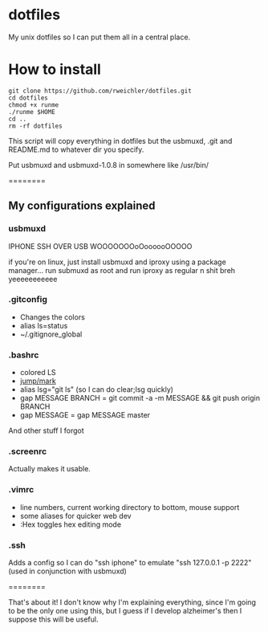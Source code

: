 dotfiles
========

My unix dotfiles so I can put them all in a central place.

# How to install

```Batchfile
git clone https://github.com/rweichler/dotfiles.git
cd dotfiles
chmod +x runme
./runme $HOME
cd ..
rm -rf dotfiles
```

This script will copy everything in dotfiles but the usbmuxd, .git and README.md to whatever dir you specify.

Put usbmuxd and usbmuxd-1.0.8 in somewhere like /usr/bin/

========

## My configurations explained

### usbmuxd

IPHONE SSH OVER USB WOOOOOOOoOoooooOOOOO

if you're on linux, just install usbmuxd and iproxy using a package manager... run submuxd as root and run iproxy as regular n shit breh yeeeeeeeeeee

### .gitconfig

* Changes the colors
* alias ls=status
* ~/.gitignore_global

### .bashrc

* colored LS
* [jump/mark](http://jeroenjanssens.com/2013/08/16/quickly-navigate-your-filesystem-from-the-command-line.html)
* alias lsg="git ls" (so I can do clear;lsg quickly)
* gap MESSAGE BRANCH = git commit -a -m MESSAGE && git push origin BRANCH
* gap MESSAGE = gap MESSAGE master

And other stuff I forgot

### .screenrc

Actually makes it usable.

### .vimrc

* line numbers, current working directory to bottom, mouse support
* some aliases for quicker web dev
* :Hex toggles hex editing mode

### .ssh

Adds a config so I can do "ssh iphone" to emulate "ssh 127.0.0.1 -p 2222" (used in conjunction with usbmuxd)

========

That's about it! I don't know why I'm explaining everything, since I'm going to be the only one using this, but I guess if I develop alzheimer's then I suppose this will be useful.
